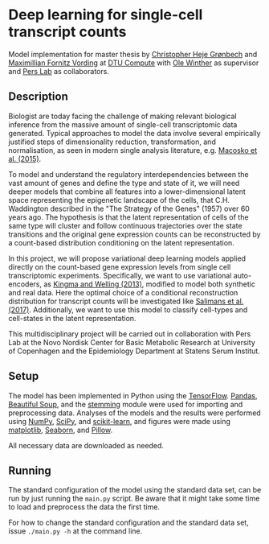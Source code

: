 # Deep learning for single-cell transcript counts #

Model implementation for master thesis by [Christopher Heje Grønbech][Chris] and [Maximillian Fornitz Vording][Max] at [DTU Compute][] with [Ole Winther][Ole] as supervisor and [Pers Lab][] as collaborators.

[DTU Compute]: http://compute.dtu.dk
[Chris]: https://github.com/chgroenbech
[Max]: https://github.com/maximillian91
[Ole]: http://cogsys.imm.dtu.dk/staff/winther/
[Pers Lab]: https://github.com/perslab

## Description ##

Biologist are today facing the challenge of making relevant biological inference from the massive amount of single-cell transcriptomic data generated. Typical approaches to model the data involve several empirically justified steps of dimensionality reduction, transformation, and normalisation, as seen in modern single analysis literature, e.g. [Macosko et al. (2015)][Macosko].

To model and understand the regulatory interdependencies between the vast amount of genes and define the type and state of it, we will need deeper models that combine all features into a lower-dimensional latent space representing the epigenetic landscape of the cells, that C.H. Waddington described in the "The Strategy of the Genes" (1957) over 60 years ago. The hypothesis is that the latent representation of cells of the same type will cluster and follow continuous trajectories over the state transitions and the original gene expression counts can be reconstructed by a count-based distribution conditioning on the latent representation.

In this project, we will propose variational deep learning models applied directly on the count-based gene expression levels from single cell transcriptomic experiments. Specifically, we want to use variational auto-encoders, as [Kingma and Welling (2013)][Kingma], modified to model both synthetic and real data. Here the optimal choice of a conditional reconstruction distribution for transcript counts will be investigated like [Salimans et al. (2017)][Salimans]. Additionally, we want to use this model to classify cell-types and cell-states in the latent representation.

This multidisciplinary project will be carried out in collaboration with Pers Lab at the Novo Nordisk Center for Basic Metabolic Research at University of Copenhagen and the Epidemiology Department at Statens Serum Institut.

[Macosko]: http://www.cell.com/abstract/S0092-8674(15)00549-8
[Kingma]: https://arxiv.org/abs/1312.6114
[Salimans]: https://arxiv.org/abs/1701.05517

## Setup ##

The model has been implemented in Python using the [TensorFlow][]. [Pandas][], 
[Beautiful Soup][], and the [stemming][] module were used for importing and preprocessing data. Analyses of the models and the results were performed using [NumPy][], [SciPy][], and [scikit-learn][], and figures were made using [matplotlib][], [Seaborn][], and [Pillow][].

[TensorFlow]: https://www.tensorflow.org
[Pandas]: http://pandas.pydata.org
[Beautiful Soup]: https://www.crummy.com/software/BeautifulSoup/
[stemming]: https://bitbucket.org/mchaput/stemming
[NumPy]: http://www.numpy.org
[SciPy]: https://www.scipy.org
[scikit-learn]: http://scikit-learn.org
[matplotlib]: http://matplotlib.org
[Seaborn]: http://seaborn.pydata.org
[Pillow]: https://python-pillow.org

All necessary data are downloaded as needed.

## Running ##

The standard configuration of the model using the standard data set, can be run by just running the `main.py` script. Be aware that it might take some time to load and preprocess the data the first time.

For how to change the standard configuration and the standard data set, issue `./main.py -h` at the command line.
